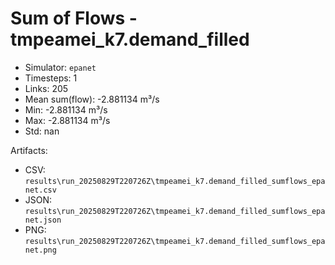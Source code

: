 # Sum of Flows - tmpeamei_k7.demand_filled

- Simulator: `epanet`
- Timesteps: 1
- Links: 205
- Mean sum(flow): -2.881134 m³/s
- Min: -2.881134 m³/s
- Max: -2.881134 m³/s
- Std: nan

Artifacts:
- CSV: `results\run_20250829T220726Z\tmpeamei_k7.demand_filled_sumflows_epanet.csv`
- JSON: `results\run_20250829T220726Z\tmpeamei_k7.demand_filled_sumflows_epanet.json`
- PNG: `results\run_20250829T220726Z\tmpeamei_k7.demand_filled_sumflows_epanet.png`